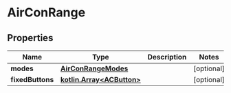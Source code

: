 # AirConRange

## Properties
Name | Type | Description | Notes
------------ | ------------- | ------------- | -------------
**modes** | [**AirConRangeModes**](AirConRangeModes.md) |  |  [optional]
**fixedButtons** | [**kotlin.Array&lt;ACButton&gt;**](ACButton.md) |  |  [optional]
